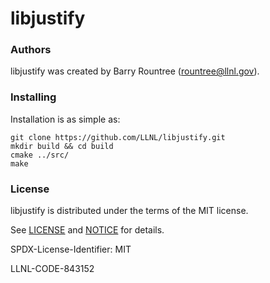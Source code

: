 libjustify
==========

### Authors

libjustify was created by Barry Rountree (rountree@llnl.gov).

### Installing

Installation is as simple as:
```
git clone https://github.com/LLNL/libjustify.git
mkdir build && cd build
cmake ../src/
make
```

### License

libjustify is distributed under the terms of the MIT license.

See [LICENSE](https://github.com/llnl/libjustify/blob/main/LICENSE) and
[NOTICE](https://github.com/llnl/libjustify/blob/main/NOTICE) for details.

SPDX-License-Identifier: MIT

LLNL-CODE-843152
